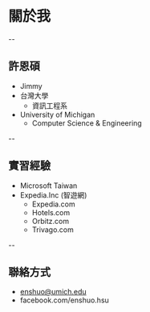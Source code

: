 # 關於我

--

## 許恩碩
  - Jimmy
  - 台灣大學
    - 資訊工程系
  - University of Michigan
    - Computer Science & Engineering

--
## 實習經驗
  - Microsoft Taiwan
  - Expedia.Inc (智遊網)
    - Expedia.com
    - Hotels.com
    - Orbitz.com
    - Trivago.com

--
## 聯絡方式
  - enshuo@umich.edu
  - facebook.com/enshuo.hsu
